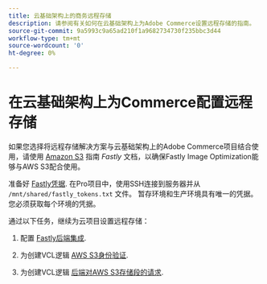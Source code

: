 ```yaml
---
title: 云基础架构上的商务远程存储
description: 请参阅有关如何在云基础架构上为Adobe Commerce设置远程存储的指南。
source-git-commit: 9a5993c9a65ad210f1a9682734730f235bbc3d44
workflow-type: tm+mt
source-wordcount: '0'
ht-degree: 0%

---
```



# 在云基础架构上为Commerce配置远程存储

如果您选择将远程存储解决方案与云基础架构上的Adobe Commerce项目结合使用，请使用 [Amazon S3](https://docs.fastly.com/en/guides/amazon-s3) 指南 _Fastly_ 文档，以确保Fastly Image Optimization能够与AWS S3配合使用。

准备好 [Fastly凭据](https://devdocs.magento.com/cloud/cdn/configure-fastly.html#cloud-fastly-creds). 在Pro项目中，使用SSH连接到服务器并从 `/mnt/shared/fastly_tokens.txt` 文件。 暂存环境和生产环境具有唯一的凭据。 您必须获取每个环境的凭据。

通过以下任务，继续为云项目设置远程存储：

1. 配置 [Fastly后端集成](https://github.com/fastly/fastly-magento2/blob/master/Documentation/Guides/Edge-Modules/EDGE-MODULE-OTHER-CMS-INTEGRATION.md).

1. 为创建VCL逻辑 [AWS S3身份验证](https://docs.fastly.com/en/guides/amazon-s3#using-an-amazon-s3-private-bucket).

1. 为创建VCL逻辑 [后端对AWS S3存储段的请求](https://developer.fastly.com/reference/vcl/variables/backend-connection/req-backend/).
